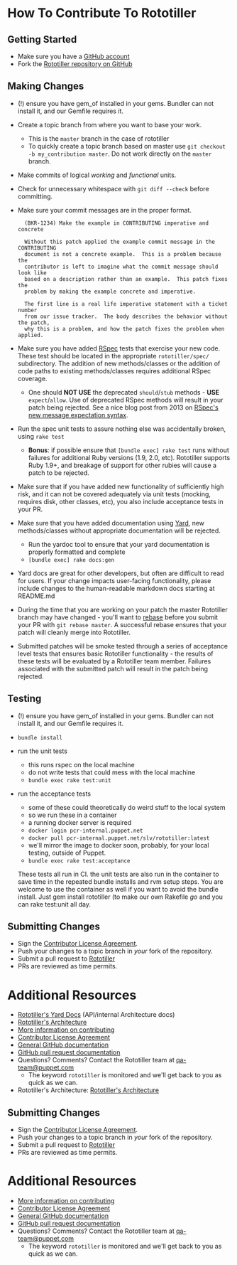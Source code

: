 # How To Contribute To Rototiller

## Getting Started

* Make sure you have a [GitHub account](https://github.com/signup/free)
* Fork the [Rototiller repository on GitHub](https://github.com/puppetlabs/rototiller)

## Making Changes

* (!) ensure you have gem_of installed in your gems. Bundler can not install it, and our Gemfile requires it.
* Create a topic branch from where you want to base your work.
  * This is the `master` branch in the case of rototiller
  * To quickly create a topic branch based on master use `git checkout -b my_contribution master`. Do not work directly on the `master` branch.
* Make commits of logical _working_ and _functional_ units.
* Check for unnecessary whitespace with `git diff --check` before committing.
* Make sure your commit messages are in the proper format.

        (BKR-1234) Make the example in CONTRIBUTING imperative and concrete

        Without this patch applied the example commit message in the CONTRIBUTING
        document is not a concrete example.  This is a problem because the
        contributor is left to imagine what the commit message should look like
        based on a description rather than an example.  This patch fixes the
        problem by making the example concrete and imperative.

        The first line is a real life imperative statement with a ticket number
        from our issue tracker.  The body describes the behavior without the patch,
        why this is a problem, and how the patch fixes the problem when applied.

* Make sure you have added [RSpec](http://rspec.info/) tests that exercise your new code.  These test should be located in the appropriate `rototiller/spec/` subdirectory.  The addition of new methods/classes or the addition of code paths to existing methods/classes requires additional RSpec coverage.
  * One should **NOT USE** the deprecated `should`/`stub` methods - **USE** `expect`/`allow`. Use of deprecated RSpec methods will result in your patch being rejected.  See a nice blog post from 2013 on [RSpec's new message expectation syntax](http://teaisaweso.me/blog/2013/05/27/rspecs-new-message-expectation-syntax/).
* Run the spec unit tests to assure nothing else was accidentally broken, using `rake test`
  * **Bonus**: if possible ensure that `[bundle exec] rake test` runs without failures for additional Ruby versions (1.9, 2.0, etc). Rototiller supports Ruby 1.9+, and breakage of support for other rubies will cause a patch to be rejected.
* Make sure that if you have added new functionality of sufficiently high risk, and it can not be covered adequately via unit tests (mocking, requires disk, other classes, etc), you also include acceptance tests in your PR.
* Make sure that you have added documentation using [Yard](http://yardoc.org/), new methods/classes without appropriate documentation will be rejected.
  * Run the yardoc tool to ensure that your yard documentation is properly formatted and complete
  * `[bundle exec] rake docs:gen`
* Yard docs are great for other developers, but often are difficult to read for users. If your change impacts user-facing functionality, please include changes to the human-readable markdown docs starting at README.md
* During the time that you are working on your patch the master Rototiller branch may have changed - you'll want to [rebase](http://git-scm.com/book/en/Git-Branching-Rebasing) before you submit your PR with `git rebase master`.  A successful rebase ensures that your patch will cleanly merge into Rototiller.
* Submitted patches will be smoke tested through a series of acceptance level tests that ensures basic Rototiller functionality - the results of these tests will be evaluated by a Rototiller team member.  Failures associated with the submitted patch will result in the patch being rejected.

## Testing

* (!) ensure you have gem_of installed in your gems. Bundler can not install it, and our Gemfile requires it.
* `bundle install`
* run the unit tests
  * this runs rspec on the local machine
  * do not write tests that could mess with the local machine
  * `bundle exec rake test:unit`
* run the acceptance tests
  * some of these could theoretically do weird stuff to the local system
  * so we run these in a container
  * a running docker server is required
  * `docker login pcr-internal.puppet.net`
  * `docker pull pcr-internal.puppet.net/slv/rototiller:latest`
  * we'll  mirror the image to docker soon, probably, for your local testing, outside of Puppet.
  * `bundle exec rake test:acceptance`

  These tests all run in CI.  the unit tests are also run in the container to save time in the repeated bundle installs and rvm setup steps. You are welcome to use the container as well if you want to avoid the bundle install.  Just gem install rototiller (to make our own Rakefile _go_ and you can rake test:unit all day.

## Submitting Changes

* Sign the [Contributor License Agreement](http://links.puppet.com/cla).
* Push your changes to a topic branch in _your_ fork of the repository.
* Submit a pull request to [Rototiller](https://github.com/puppetlabs/rototiller)
* PRs are reviewed as time permits.

# Additional Resources

* [Rototiller's Yard Docs](http://www.rubydoc.info/github/puppetlabs/rototiller) (API/internal Architecture docs)
* [Rototiller's Architecture](docs/arch_graph.png)
* [More information on contributing](http://links.puppet.com/contribute-to-puppet)
* [Contributor License Agreement](http://links.puppet.com/cla)
* [General GitHub documentation](http://help.github.com/)
* [GitHub pull request documentation](http://help.github.com/send-pull-requests/)
* Questions?  Comments?  Contact the Rototiller team at qa-team@puppet.com
  * The keyword `rototiller` is monitored and we'll get back to you as quick as we can.
* Rototiller's Architecture: [Rototiller's Architecture](docs/arch_graph.png)

## Submitting Changes

* Sign the [Contributor License Agreement](http://links.puppet.com/cla).
* Push your changes to a topic branch in _your_ fork of the repository.
* Submit a pull request to [Rototiller](https://github.com/puppetlabs/rototiller)
* PRs are reviewed as time permits.

# Additional Resources

* [More information on contributing](http://links.puppet.com/contribute-to-puppet)
* [Contributor License Agreement](http://links.puppet.com/cla)
* [General GitHub documentation](http://help.github.com/)
* [GitHub pull request documentation](http://help.github.com/send-pull-requests/)
* Questions?  Comments?  Contact the Rototiller team at qa-team@puppet.com
  * The keyword `rototiller` is monitored and we'll get back to you as quick as we can.

